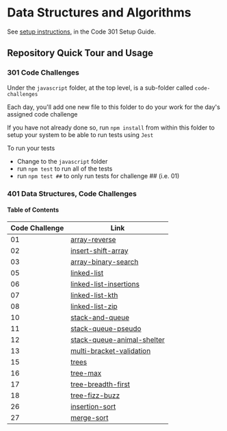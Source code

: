 # Data Structures and Algorithms

See [setup instructions](https://codefellows.github.io/setup-guide/code-301/3-code-challenges), in the Code 301 Setup Guide.

## Repository Quick Tour and Usage

### 301 Code Challenges

Under the `javascript` folder, at the top level, is a sub-folder called `code-challenges`

Each day, you'll add one new file to this folder to do your work for the day's assigned code challenge

If you have not already done so, run `npm install` from within this folder to setup your system to be able to run tests using `Jest`

To run your tests

- Change to the `javascript` folder
- run `npm test` to run all of the tests
- run `npm test ##` to only run tests for challenge ## (i.e. 01)

### 401 Data Structures, Code Challenges

#### Table of Contents

| Code Challenge | Link |
| ----------- | ----------- |
| 01 | [array-reverse](./javascript/array-reverse/README.md) |
| 02 | [insert-shift-array](./javascript/insert-shift-array/README.md) |
| 03 | [array-binary-search](./javascript/array-binary-search/README.md) |
| 05 | [linked-list](./javascript/linked-list/README.md) |
| 06 | [linked-list-insertions](./javascript/linked-list/README.md) |
| 07 | [linked-list-kth](./javascript/linked-list/README.md) |
| 08 | [linked-list-zip](./javascript/linked-list/README.md) |
| 10 | [stack-and-queue](./javascript/stack-and-queue/README.md) |
| 11 | [stack-queue-pseudo](./javascript/stack-and-queue/README.md) |
| 12 | [stack-queue-animal-shelter](./javascript/stack-and-queue/README.md) |
| 13 | [multi-bracket-validation](./javascript/stack-and-queue/README.md) |
| 15 | [trees](./javascript/trees/README.md) |
| 16 | [tree-max](./javascript/trees/README.md) |
| 17 | [tree-breadth-first](./javascript/trees/README.md) |
| 18 | [tree-fizz-buzz](./javascript/trees/README.md) |
| 26 | [insertion-sort](./javascript/insertion/README.md) |
| 27 | [merge-sort](./javascript/insertion/README.md) |
